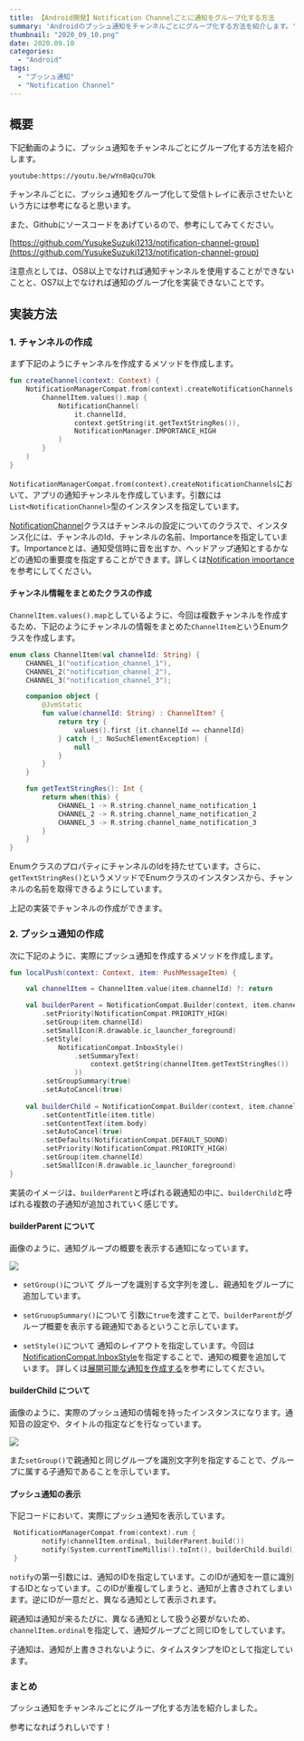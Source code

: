 ```yaml
---
title: 【Android開発】Notification Channelごとに通知をグループ化する方法
summary: 'Androidのプッシュ通知をチャンネルごとにグループ化する方法を紹介します。'
thumbnail: "2020_09_10.png"
date: 2020.09.10
categories:
  - "Android"
tags:
  - "プッシュ通知"
  - "Notification Channel"
---
```


## 概要
下記動画のように、プッシュ通知をチャンネルごとにグループ化する方法を紹介します。

`youtube:https://youtu.be/wYn0aQcu7Ok`

チャンネルごとに、プッシュ通知をグループ化して受信トレイに表示させたいという方には参考になると思います。

また、Githubにソースコードをあげているので、参考にしてみてください。

[https://github.com/YusukeSuzuki1213/notification-channel-group](https://github.com/YusukeSuzuki1213/notification-channel-group)

注意点としては、OS8以上でなければ通知チャンネルを使用することができないことと、OS7以上でなければ通知のグループ化を実装できないことです。

## 実装方法
### 1. チャンネルの作成
まず下記のようにチャンネルを作成するメソッドを作成します。
```kotlin
fun createChannel(context: Context) {
    NotificationManagerCompat.from(context).createNotificationChannels(
        ChannelItem.values().map {
            NotificationChannel(
                it.channelId,
                context.getString(it.getTextStringRes()),
                NotificationManager.IMPORTANCE_HIGH
            )
        }
    )
}
```
`NotificationManagerCompat.from(context).createNotificationChannels`において、アプリの通知チャンネルを作成しています。引数には`List<NotificationChannel>`型のインスタンスを指定しています。

[NotificationChannel](https://developer.android.com/reference/android/app/NotificationChannel)クラスはチャンネルの設定についてのクラスで、インスタンス化には、チャンネルのId、チャンネルの名前、Importanceを指定しています。Importanceとは、通知受信時に音を出すか、ヘッドアップ通知とするかなどの通知の重要度を指定することができます。詳しくは[Notification importance](https://developer.android.com/guide/topics/ui/notifiers/notifications#importance)を参考にしてください。

#### チャンネル情報をまとめたクラスの作成
`ChannelItem.values().map`としているように、今回は複数チャンネルを作成するため、下記のようにチャンネルの情報をまとめた`ChannelItem`というEnumクラスを作成します。


```kotlin
enum class ChannelItem(val channelId: String) {
    CHANNEL_1("notification_channel_1"),
    CHANNEL_2("notification_channel_2"),
    CHANNEL_3("notification_channel_3");

    companion object {
        @JvmStatic
        fun value(channelId: String) : ChannelItem? {
            return try {
                values().first {it.channelId == channelId}
            } catch (_: NoSuchElementException) {
                null
            }
        }
    }

    fun getTextStringRes(): Int {
        return when(this) {
            CHANNEL_1 -> R.string.channel_name_notification_1
            CHANNEL_2 -> R.string.channel_name_notification_2
            CHANNEL_3 -> R.string.channel_name_notification_3
        }
    }
}
```

EnumクラスのプロパティにチャンネルのIdを持たせています。さらに、`getTextStringRes()`というメソッドでEnumクラスのインスタンスから、チャンネルの名前を取得できるようにしています。

上記の実装でチャンネルの作成ができます。

### 2. プッシュ通知の作成
次に下記のように、実際にプッシュ通知を作成するメソッドを作成します。

```kotlin
fun localPush(context: Context, item: PushMessageItem) {

    val channelItem = ChannelItem.value(item.channelId) ?: return

    val builderParent = NotificationCompat.Builder(context, item.channelId)
        .setPriority(NotificationCompat.PRIORITY_HIGH)
        .setGroup(item.channelId)
        .setSmallIcon(R.drawable.ic_launcher_foreground)
        .setStyle(
            NotificationCompat.InboxStyle()
                .setSummaryText(
                    context.getString(channelItem.getTextStringRes())
                ))
        .setGroupSummary(true)
        .setAutoCancel(true)
    
    val builderChild = NotificationCompat.Builder(context, item.channelId)
        .setContentTitle(item.title)
        .setContentText(item.body)
        .setAutoCancel(true)
        .setDefaults(NotificationCompat.DEFAULT_SOUND)
        .setPriority(NotificationCompat.PRIORITY_HIGH)
        .setGroup(item.channelId)
        .setSmallIcon(R.drawable.ic_launcher_foreground)        
}
```
実装のイメージは、`builderParent`と呼ばれる親通知の中に、`builderChild`と呼ばれる複数の子通知が追加されていく感じです。

#### builderParent について
画像のように、通知グループの概要を表示する通知になっています。

<img src="https://camo.qiitausercontent.com/1dd0a534fe2991e0cd786de1a12a1f8d5cfa7c67/68747470733a2f2f71696974612d696d6167652d73746f72652e73332e61702d6e6f727468656173742d312e616d617a6f6e6177732e636f6d2f302f3139393938382f38626231323737372d613938382d386233332d646135642d6136393138323062373364612e706e67"/>

- `setGroup()`について
グループを識別する文字列を渡し、親通知をグループに追加しています。


- `setGruoupSummary()`について
引数に`true`を渡すことで、`builderParent`がグループ概要を表示する親通知であるということ示しています。


- `setStyle()`について
通知のレイアウトを指定しています。今回は[NotificationCompat.InboxStyle](https://developer.android.com/reference/androidx/core/app/NotificationCompat.InboxStyle)を指定することで、通知の概要を追加しています。
詳しくは[展開可能な通知を作成する](https://developer.android.com/training/notify-user/expanded#inbox-style)を参考にしてください。

#### builderChild について
画像のように、実際のプッシュ通知の情報を持ったインスタンスになります。通知音の設定や、タイトルの指定などを行なっています。

<img src="https://camo.qiitausercontent.com/5ab9c22780e7d0778e393056c565c1a996510358/68747470733a2f2f71696974612d696d6167652d73746f72652e73332e61702d6e6f727468656173742d312e616d617a6f6e6177732e636f6d2f302f3139393938382f34323334663237662d306466382d636461642d303438302d3639633364396433383365332e706e67
"/>

また`setGroup()`で親通知と同じグループを識別文字列を指定することで、グループに属する子通知であることを示しています。

#### プッシュ通知の表示
下記コードにおいて、実際にプッシュ通知を表示しています。
```kotlin
 NotificationManagerCompat.from(context).run {
        notify(channelItem.ordinal, builderParent.build())
        notify(System.currentTimeMillis().toInt(), builderChild.build())
 }
```
`notify`の第一引数には、通知のIDを指定しています。このIDが通知を一意に識別するIDとなっています。このIDが重複してしまうと、通知が上書きされてしまいます。逆にIDが一意だと、異なる通知として表示されます。

親通知は通知が来るたびに、異なる通知として扱う必要がないため、`channelItem.ordinal`を指定して、通知グループごと同じIDをしてしています。

子通知は、通知が上書きされないように、タイムスタンプをIDとして指定しています。

### まとめ
プッシュ通知をチャンネルごとにグループ化する方法を紹介しました。

参考になればうれしいです！